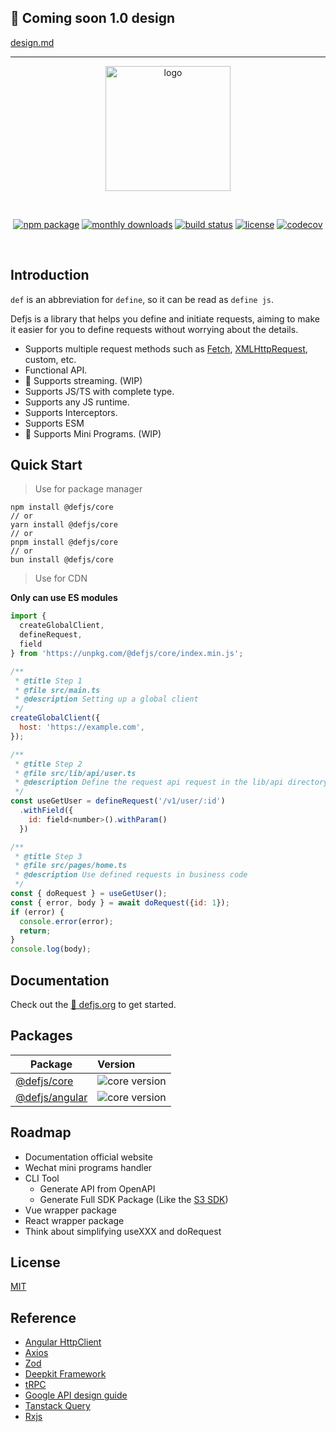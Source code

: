 ## 🚧 Coming soon 1.0 design

[design.md](design.md)

---

<p align="center">
  <a href="https://github.com/defjs/defjs" target="_blank" rel="noopener noreferrer">
    <img width="200" src="logo.jpg" alt="logo">
  </a>
</p>
<br/>
<p align="center">
  <a href="https://npmjs.com/package/@defjs/core"><img src="https://img.shields.io/npm/v/%40defjs%2Fcore?color=%23000&style=flat-square" alt="npm package"></a>
  <a href="https://npmjs.com/package/@defjs/core"><img src="https://img.shields.io/npm/dm/%40defjs%2Fcore?color=%23000&style=flat-square" alt="monthly downloads"></a>
  <a href="https://github.com/defjs/defjs/actions/workflows/ci.yml"><img src="https://img.shields.io/github/actions/workflow/status/defjs/defjs/ci.yml?branch=main&color=%23000&style=flat-square" alt="build status"></a>
  <a href="https://github.com/defjs/defjs/blob/main/LICENSE"><img src="https://img.shields.io/github/license/defjs/defjs?color=%23000&style=flat-square" alt="license"></a>
  <a href="https://codecov.io/gh/defjs/defjs"><img src="https://img.shields.io/codecov/c/gh/defjs/defjs?color=%23000&style=flat-square" alt="codecov"/></a>
</p>
<br/>

## Introduction

`def` is an abbreviation for `define`, so it can be read as `define js`.

Defjs is a library that helps you define and initiate requests, aiming to make it easier for you to define requests without worrying about the details.

-	Supports multiple request methods such as [Fetch](https://developer.mozilla.org/en-US/docs/Web/API/Fetch_API), [XMLHttpRequest](https://developer.mozilla.org/en-US/docs/Web/API/XMLHttpRequest), custom, etc.
-	Functional API.
-	🚧 Supports streaming. (WIP)
-	Supports JS/TS with complete type.
-	Supports any JS runtime.
-	Supports Interceptors.
-	Supports ESM
-	🚧 Supports Mini Programs. (WIP)

## Quick Start

> Use for package manager
```shell
npm install @defjs/core
// or
yarn install @defjs/core
// or
pnpm install @defjs/core
// or
bun install @defjs/core
```

> Use for CDN

**Only can use ES modules**

```javascript
import {
  createGlobalClient,
  defineRequest, 
  field
} from 'https://unpkg.com/@defjs/core/index.min.js';

/**
 * @title Step 1
 * @file src/main.ts
 * @description Setting up a global client
 */
createGlobalClient({
  host: 'https://example.com',
});

/**
 * @title Step 2
 * @file src/lib/api/user.ts
 * @description Define the request api request in the lib/api directory of the project
 */
const useGetUser = defineRequest('/v1/user/:id')
  .withField({
    id: field<number>().withParam()
  })

/**
 * @title Step 3
 * @file src/pages/home.ts
 * @description Use defined requests in business code
 */
const { doRequest } = useGetUser();
const { error, body } = await doRequest({id: 1});
if (error) {
  console.error(error);
  return;
}
console.log(body);
```

## Documentation

Check out the [🚧 defjs.org](https://defjs.org) to get started.

## Packages

| Package                      | Version                                                                                      |
|------------------------------|:---------------------------------------------------------------------------------------------|
| [@defjs/core](packages/core) | ![core version](https://img.shields.io/npm/v/%40defjs%2Fcore?color=%23000&style=flat-square) |
| [@defjs/angular](packages/angular) | ![core version](https://img.shields.io/npm/v/%40defjs%2Fangular?color=%23000&style=flat-square)     |

## Roadmap

- Documentation official website
- Wechat mini programs handler
- CLI Tool
  - Generate API from OpenAPI
  - Generate Full SDK Package (Like the [S3 SDK](https://www.npmjs.com/package/@aws-sdk/client-s3))
- Vue wrapper package
- React wrapper package
- Think about simplifying useXXX and doRequest

## License

[MIT](LICENSE)

## Reference

- [Angular HttpClient](https://angular.dev/guide/http)
- [Axios](https://axios-http.com)
- [Zod](https://zod.dev)
- [Deepkit Framework](https://github.com/deepkit/deepkit-framework)
- [tRPC](https://trpc.io)
- [Google API design guide](https://cloud.google.com/apis/design)
- [Tanstack Query](https://tanstack.com/query)
- [Rxjs](https://rxjs.dev)
